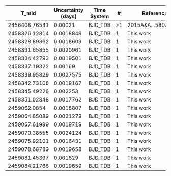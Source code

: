 |T_mid        |Uncertainty (days)|Time System|#  |Reference           |
|-------------|------------------|-----------|---|--------------------|
|2456408.76541|0.00021           |BJD_TDB    |>1 |2015A&A...580A..63M |
|2458326.12814|0.0018849         |BJD_TDB    |1  |This work           |
|2458328.89362|0.0018609         |BJD_TDB    |1  |This work           |
|2458331.65855|0.0020961         |BJD_TDB    |1  |This work           |
|2458334.42793|0.0019501         |BJD_TDB    |1  |This work           |
|2458337.19322|0.00169           |BJD_TDB    |1  |This work           |
|2458339.95829|0.0027575         |BJD_TDB    |1  |This work           |
|2458342.73108|0.0019167         |BJD_TDB    |1  |This work           |
|2458345.49226|0.002253          |BJD_TDB    |1  |This work           |
|2458351.02848|0.0017762         |BJD_TDB    |1  |This work           |
|2459062.0854 |0.0018807         |BJD_TDB    |1  |This work           |
|2459064.85089|0.0021279         |BJD_TDB    |1  |This work           |
|2459067.61999|0.0019719         |BJD_TDB    |1  |This work           |
|2459070.38555|0.0024124         |BJD_TDB    |1  |This work           |
|2459075.92101|0.0016431         |BJD_TDB    |1  |This work           |
|2459078.68789|0.0019658         |BJD_TDB    |1  |This work           |
|2459081.45397|0.001629          |BJD_TDB    |1  |This work           |
|2459084.21766|0.0019659         |BJD_TDB    |1  |This work           |
